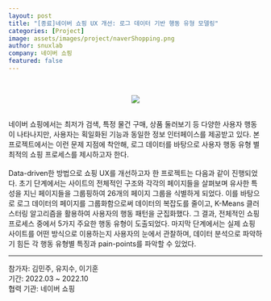 ```yaml
---
layout: post
title: "[종료]네이버 쇼핑 UX 개선: 로그 데이터 기반 행동 유형 모델링"
categories: [Project]
image: assets/images/project/naverShopping.png
author: snuxlab
company: 네이버 쇼핑
featured: false
---
```


<p>
<br>
<p align="center"><img src="{{site.baseurl}}/assets/images/project/naverShopping.png"></p>
<br>
네이버 쇼핑에서는 최저가 검색, 특정 물건 구매, 상품 둘러보기 등 다양한 사용자 행동이 나타나지만, 사용자는 획일화된 기능과 동일한 정보 인터페이스를 제공받고 있다. 본 프로젝트에서는 이런 문제 지점에 착안해, 로그 데이터를 바탕으로 사용자 행동 유형 별 최적의 쇼핑 프로세스를 제시하고자 한다.<br>
<br>
Data-driven한 방법으로 쇼핑 UX를 개선하고자 한 프로젝트는 다음과 같이 진행되었다. 초기 단계에서는 사이트의 전체적인 구조와 각각의 페이지들을 살펴보며 유사한 특성을 지닌 페이지들을 그룹핑하여 26개의 페이지 그룹을 식별하게 되었다. 이를 바탕으로 로그 데이터의 페이지를 그룹화함으로써 데이터의 복잡도를 줄이고, K-Means 클러스터링 알고리즘을 활용하여 사용자의 행동 패턴을 군집화했다. 그 결과, 전체적인 쇼핑 프로세스 중에서 5가지 주요한 행동 유형이 도출되었다. 마지막 단계에서는 실제 쇼핑 사이트를 어떤 방식으로 이용하는지 사용자의 눈에서 관찰하며, 데이터 분석으로 파악하기 힘든 각 행동 유형별 특징과 pain-points를 파악할 수 있었다.
</p>

<hr>
참가자: 김민주, 유지수, 이기훈<br>
기간: 2022.03 ~ 2022.10 <br>
협력 기관: 네이버 쇼핑
